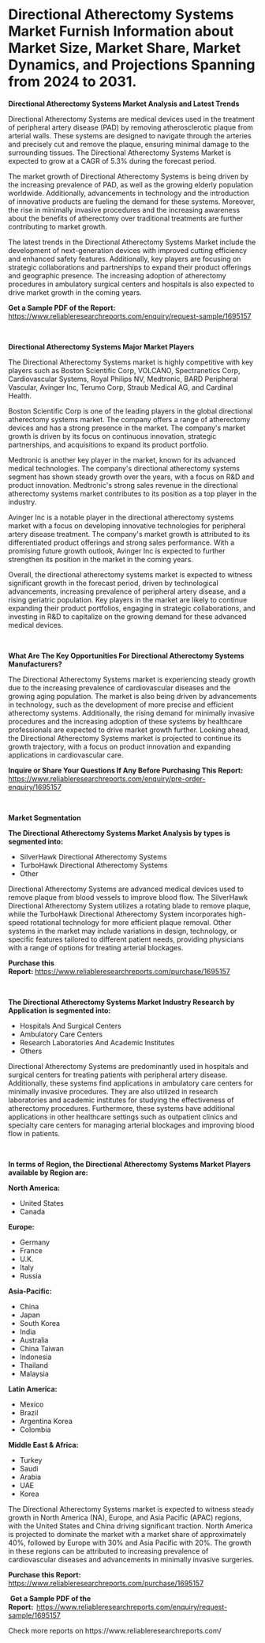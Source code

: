 <p><h1>Directional Atherectomy Systems Market Furnish Information about Market Size, Market Share, Market Dynamics, and Projections Spanning from 2024 to 2031.</h1></p><p><strong>Directional Atherectomy Systems Market Analysis and Latest Trends</strong></p>
<p><p>Directional Atherectomy Systems are medical devices used in the treatment of peripheral artery disease (PAD) by removing atherosclerotic plaque from arterial walls. These systems are designed to navigate through the arteries and precisely cut and remove the plaque, ensuring minimal damage to the surrounding tissues. The Directional Atherectomy Systems Market is expected to grow at a CAGR of 5.3% during the forecast period.</p><p>The market growth of Directional Atherectomy Systems is being driven by the increasing prevalence of PAD, as well as the growing elderly population worldwide. Additionally, advancements in technology and the introduction of innovative products are fueling the demand for these systems. Moreover, the rise in minimally invasive procedures and the increasing awareness about the benefits of atherectomy over traditional treatments are further contributing to market growth.</p><p>The latest trends in the Directional Atherectomy Systems Market include the development of next-generation devices with improved cutting efficiency and enhanced safety features. Additionally, key players are focusing on strategic collaborations and partnerships to expand their product offerings and geographic presence. The increasing adoption of atherectomy procedures in ambulatory surgical centers and hospitals is also expected to drive market growth in the coming years.</p></p>
<p><strong>Get a Sample PDF of the Report:&nbsp;</strong> <a href="https://www.reliableresearchreports.com/enquiry/request-sample/1695157">https://www.reliableresearchreports.com/enquiry/request-sample/1695157</a></p>
<p>&nbsp;</p>
<p><strong>Directional Atherectomy Systems Major Market Players</strong></p>
<p><p>The Directional Atherectomy Systems market is highly competitive with key players such as Boston Scientific Corp, VOLCANO, Spectranetics Corp, Cardiovascular Systems, Royal Philips NV, Medtronic, BARD Peripheral Vascular, Avinger Inc, Terumo Corp, Straub Medical AG, and Cardinal Health. </p><p>Boston Scientific Corp is one of the leading players in the global directional atherectomy systems market. The company offers a range of atherectomy devices and has a strong presence in the market. The company's market growth is driven by its focus on continuous innovation, strategic partnerships, and acquisitions to expand its product portfolio. </p><p>Medtronic is another key player in the market, known for its advanced medical technologies. The company's directional atherectomy systems segment has shown steady growth over the years, with a focus on R&D and product innovation. Medtronic's strong sales revenue in the directional atherectomy systems market contributes to its position as a top player in the industry. </p><p>Avinger Inc is a notable player in the directional atherectomy systems market with a focus on developing innovative technologies for peripheral artery disease treatment. The company's market growth is attributed to its differentiated product offerings and strong sales performance. With a promising future growth outlook, Avinger Inc is expected to further strengthen its position in the market in the coming years. </p><p>Overall, the directional atherectomy systems market is expected to witness significant growth in the forecast period, driven by technological advancements, increasing prevalence of peripheral artery disease, and a rising geriatric population. Key players in the market are likely to continue expanding their product portfolios, engaging in strategic collaborations, and investing in R&D to capitalize on the growing demand for these advanced medical devices.</p></p>
<p>&nbsp;</p>
<p><strong>What Are The Key Opportunities For Directional Atherectomy Systems Manufacturers?</strong></p>
<p><p>The Directional Atherectomy Systems market is experiencing steady growth due to the increasing prevalence of cardiovascular diseases and the growing aging population. The market is also being driven by advancements in technology, such as the development of more precise and efficient atherectomy systems. Additionally, the rising demand for minimally invasive procedures and the increasing adoption of these systems by healthcare professionals are expected to drive market growth further. Looking ahead, the Directional Atherectomy Systems market is projected to continue its growth trajectory, with a focus on product innovation and expanding applications in cardiovascular care.</p></p>
<p><strong>Inquire or Share Your Questions If Any Before Purchasing This Report:</strong> <a href="https://www.reliableresearchreports.com/enquiry/pre-order-enquiry/1695157">https://www.reliableresearchreports.com/enquiry/pre-order-enquiry/1695157</a></p>
<p>&nbsp;</p>
<p><strong>Market Segmentation</strong></p>
<p><strong>The Directional Atherectomy Systems Market Analysis by types is segmented into:</strong></p>
<p><ul><li>SilverHawk Directional Atherectomy Systems</li><li>TurboHawk Directional Atherectomy Systems</li><li>Other</li></ul></p>
<p><p>Directional Atherectomy Systems are advanced medical devices used to remove plaque from blood vessels to improve blood flow. The SilverHawk Directional Atherectomy System utilizes a rotating blade to remove plaque, while the TurboHawk Directional Atherectomy System incorporates high-speed rotational technology for more efficient plaque removal. Other systems in the market may include variations in design, technology, or specific features tailored to different patient needs, providing physicians with a range of options for treating arterial blockages.</p></p>
<p><strong>Purchase this Report:&nbsp;</strong><a href="https://www.reliableresearchreports.com/purchase/1695157">https://www.reliableresearchreports.com/purchase/1695157</a></p>
<p>&nbsp;</p>
<p><strong>The Directional Atherectomy Systems Market Industry Research by Application is segmented into:</strong></p>
<p><ul><li>Hospitals And Surgical Centers</li><li>Ambulatory Care Centers</li><li>Research Laboratories And Academic Institutes</li><li>Others</li></ul></p>
<p><p>Directional Atherectomy Systems are predominantly used in hospitals and surgical centers for treating patients with peripheral artery disease. Additionally, these systems find applications in ambulatory care centers for minimally invasive procedures. They are also utilized in research laboratories and academic institutes for studying the effectiveness of atherectomy procedures. Furthermore, these systems have additional applications in other healthcare settings such as outpatient clinics and specialty care centers for managing arterial blockages and improving blood flow in patients.</p></p>
<p>&nbsp;</p>
<p><strong>In terms of Region, the Directional Atherectomy Systems Market Players available by Region are:</strong></p>
<p>
    <p> <strong> North America: </strong>
        <ul>
            <li>United States</li>
            <li>Canada</li>
        </ul>
        </p> 
    <p> <strong> Europe: </strong>
        <ul>
            <li>Germany</li>
            <li>France</li>
            <li>U.K.</li>
            <li>Italy</li>
            <li>Russia</li>
        </ul>
        </p> 
    <p> <strong> Asia-Pacific: </strong>
        <ul>
            <li>China</li>
            <li>Japan</li>
            <li>South Korea</li>
            <li>India</li>
            <li>Australia</li>
            <li>China Taiwan</li>
            <li>Indonesia</li>
            <li>Thailand</li>
            <li>Malaysia</li>
        </ul>
        </p> 
    <p> <strong> Latin America: </strong>
        <ul>
            <li>Mexico</li>
            <li>Brazil</li>
            <li>Argentina Korea</li>
            <li>Colombia</li>
        </ul>
        </p> 
    <p> <strong> Middle East & Africa: </strong>
        <ul>
            <li>Turkey</li>
            <li>Saudi</li>
            <li>Arabia</li>
            <li>UAE</li>
            <li>Korea</li>
        </ul>
    </p>
    </p>
<p><p>The Directional Atherectomy Systems market is expected to witness steady growth in North America (NA), Europe, and Asia Pacific (APAC) regions, with the United States and China driving significant traction. North America is projected to dominate the market with a market share of approximately 40%, followed by Europe with 30% and Asia Pacific with 20%. The growth in these regions can be attributed to increasing prevalence of cardiovascular diseases and advancements in minimally invasive surgeries.</p></p>
<p><strong>Purchase this Report: </strong><a href="https://www.reliableresearchreports.com/purchase/1695157">https://www.reliableresearchreports.com/purchase/1695157</a></p>
<p>&nbsp;<strong>Get a Sample PDF of the Report:&nbsp;&nbsp;</strong><a href="https://www.reliableresearchreports.com/enquiry/request-sample/1695157">https://www.reliableresearchreports.com/enquiry/request-sample/1695157</a></p>
<p><strong></strong></p>
<p>Check more reports on https://www.reliableresearchreports.com/</p>